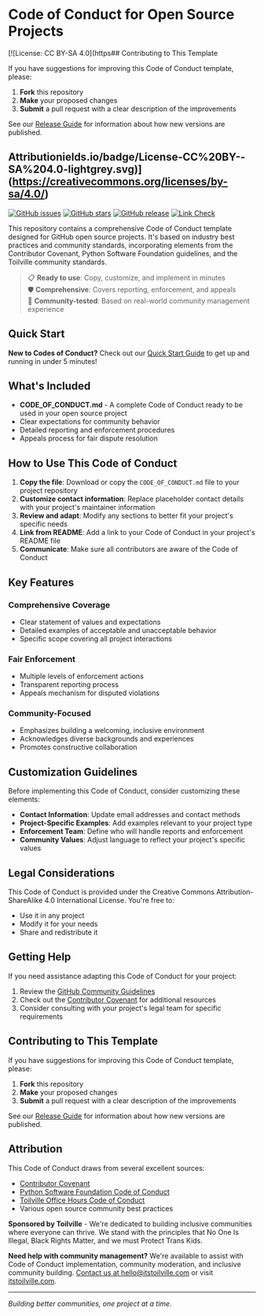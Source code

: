 # Code of Conduct for Open Source Projects

[![License: CC BY-SA 4.0](https## Contributing to This Template

If you have suggestions for improving this Code of Conduct template, please:

1. **Fork** this repository
2. **Make** your proposed changes
3. **Submit** a pull request with a clear description of the improvements

See our [Release Guide](.github/RELEASE_GUIDE.md) for information about how new versions are published.

## Attributionields.io/badge/License-CC%20BY--SA%204.0-lightgrey.svg)](https://creativecommons.org/licenses/by-sa/4.0/)
[![GitHub issues](https://img.shields.io/github/issues/toilville/code-of-conduct)](https://github.com/toilville/code-of-conduct/issues)
[![GitHub stars](https://img.shields.io/github/stars/toilville/code-of-conduct)](https://github.com/toilville/code-of-conduct/stargazers)
[![GitHub release](https://img.shields.io/github/v/release/toilville/code-of-conduct)](https://github.com/toilville/code-of-conduct/releases)
[![Link Check](https://github.com/toilville/code-of-conduct/actions/workflows/link-checker.yml/badge.svg)](https://github.com/toilville/code-of-conduct/actions/workflows/link-checker.yml)

This repository contains a comprehensive Code of Conduct template designed for GitHub open source projects. It's based on industry best practices and community standards, incorporating elements from the Contributor Covenant, Python Software Foundation guidelines, and the Toilville community standards.

> 📋 **Ready to use**: Copy, customize, and implement in minutes  
> 🛡️ **Comprehensive**: Covers reporting, enforcement, and appeals  
> 🤝 **Community-tested**: Based on real-world community management experience

## Quick Start

**New to Codes of Conduct?** Check out our [Quick Start Guide](QUICK_START.md) to get up and running in under 5 minutes!

## What's Included

- **CODE_OF_CONDUCT.md** - A complete Code of Conduct ready to be used in your open source project
- Clear expectations for community behavior
- Detailed reporting and enforcement procedures
- Appeals process for fair dispute resolution

## How to Use This Code of Conduct

1. **Copy the file**: Download or copy the `CODE_OF_CONDUCT.md` file to your project repository
2. **Customize contact information**: Replace placeholder contact details with your project's maintainer information
3. **Review and adapt**: Modify any sections to better fit your project's specific needs
4. **Link from README**: Add a link to your Code of Conduct in your project's README file
5. **Communicate**: Make sure all contributors are aware of the Code of Conduct

## Key Features

### Comprehensive Coverage
- Clear statement of values and expectations
- Detailed examples of acceptable and unacceptable behavior
- Specific scope covering all project interactions

### Fair Enforcement
- Multiple levels of enforcement actions
- Transparent reporting process
- Appeals mechanism for disputed violations

### Community-Focused
- Emphasizes building a welcoming, inclusive environment
- Acknowledges diverse backgrounds and experiences
- Promotes constructive collaboration

## Customization Guidelines

Before implementing this Code of Conduct, consider customizing these elements:

- **Contact Information**: Update email addresses and contact methods
- **Project-Specific Examples**: Add examples relevant to your project type
- **Enforcement Team**: Define who will handle reports and enforcement
- **Community Values**: Adjust language to reflect your project's specific values

## Legal Considerations

This Code of Conduct is provided under the Creative Commons Attribution-ShareAlike 4.0 International License. You're free to:

- Use it in any project
- Modify it for your needs
- Share and redistribute it

## Getting Help

If you need assistance adapting this Code of Conduct for your project:

1. Review the [GitHub Community Guidelines](https://docs.github.com/en/site-policy/github-terms/github-community-guidelines)
2. Check out the [Contributor Covenant](https://www.contributor-covenant.org/) for additional resources
3. Consider consulting with your project's legal team for specific requirements

## Contributing to This Template

If you have suggestions for improving this Code of Conduct template, please:

1. **Fork** this repository
2. **Make** your proposed changes
3. **Submit** a pull request with a clear description of the improvements

See our [Release Guide](.github/RELEASE_GUIDE.md) for information about how new versions are published.

## Attribution

This Code of Conduct draws from several excellent sources:

- [Contributor Covenant](https://www.contributor-covenant.org/)
- [Python Software Foundation Code of Conduct](https://www.python.org/psf/conduct)
- [Toilville Office Hours Code of Conduct](https://www.itstoilville.com/live/office-hours-code-of-conduct/)
- Various open source community best practices

**Sponsored by Toilville** - We're dedicated to building inclusive communities where everyone can thrive. We stand with the principles that No One Is Illegal, Black Rights Matter, and we must Protect Trans Kids. 

**Need help with community management?** We're available to assist with Code of Conduct implementation, community moderation, and inclusive community building. [Contact us at hello@itstoilville.com](mailto:hello@itstoilville.com) or visit [itstoilville.com](https://www.itstoilville.com/).

---

*Building better communities, one project at a time.*
